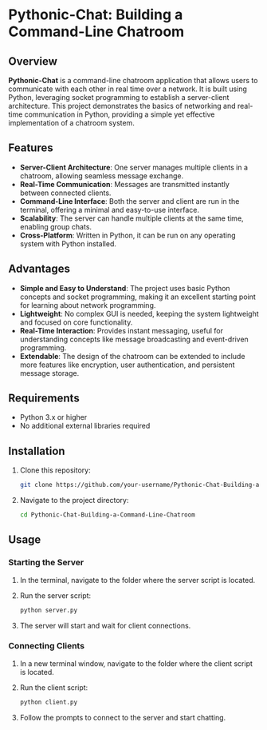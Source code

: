 # Pythonic-Chat: Building a Command-Line Chatroom

## Overview

**Pythonic-Chat** is a command-line chatroom application that allows users to communicate with each other in real time over a network. It is built using Python, leveraging socket programming to establish a server-client architecture. This project demonstrates the basics of networking and real-time communication in Python, providing a simple yet effective implementation of a chatroom system.

## Features

- **Server-Client Architecture**: One server manages multiple clients in a chatroom, allowing seamless message exchange.
- **Real-Time Communication**: Messages are transmitted instantly between connected clients.
- **Command-Line Interface**: Both the server and client are run in the terminal, offering a minimal and easy-to-use interface.
- **Scalability**: The server can handle multiple clients at the same time, enabling group chats.
- **Cross-Platform**: Written in Python, it can be run on any operating system with Python installed.

## Advantages

- **Simple and Easy to Understand**: The project uses basic Python concepts and socket programming, making it an excellent starting point for learning about network programming.
- **Lightweight**: No complex GUI is needed, keeping the system lightweight and focused on core functionality.
- **Real-Time Interaction**: Provides instant messaging, useful for understanding concepts like message broadcasting and event-driven programming.
- **Extendable**: The design of the chatroom can be extended to include more features like encryption, user authentication, and persistent message storage.

## Requirements

- Python 3.x or higher
- No additional external libraries required

## Installation

1. Clone this repository:

    ```bash
    git clone https://github.com/your-username/Pythonic-Chat-Building-a-Command-Line-Chatroom.git
    ```

2. Navigate to the project directory:

    ```bash
    cd Pythonic-Chat-Building-a-Command-Line-Chatroom
    ```

## Usage

### Starting the Server

1. In the terminal, navigate to the folder where the server script is located.
2. Run the server script:

    ```bash
    python server.py
    ```

3. The server will start and wait for client connections.

### Connecting Clients

1. In a new terminal window, navigate to the folder where the client script is located.
2. Run the client script:

    ```bash
    python client.py
    ```

3. Follow the prompts to connect to the server and start chatting.
